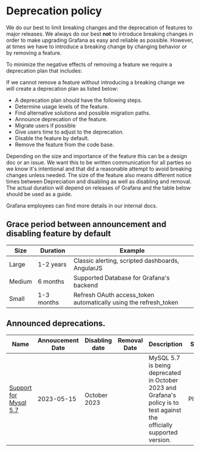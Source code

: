# Deprecation policy

We do our best to limit breaking changes and the deprecation of features to major releases. We always do our best **not** to introduce breaking changes in order to make upgrading Grafana as easy and reliable as possible. However, at times we have to introduce a breaking change by changing behavior or by removing a feature.

To minimize the negative effects of removing a feature we require a deprecation plan that includes:

If we cannot remove a feature without introducing a breaking change we will create a deprecation plan as listed below:

- A deprecation plan should have the following steps.
- Determine usage levels of the feature.
- Find alternative solutions and possible migration paths.
- Announce deprecation of the feature.
- Migrate users if possible
- Give users time to adjust to the deprecation.
- Disable the feature by default.
- Remove the feature from the code base.

Depending on the size and importance of the feature this can be a design doc or an issue. We want this to be written communication for all parties so we know it's intentional and that did a reasonable attempt to avoid breaking changes unless needed. The size of the feature also means different notice times between Depreciation and disabling as well as disabling and removal. The actual duration will depend on releases of Grafana and the table below should be used as a guide.

Grafana employees can find more details in our internal docs.

## Grace period between announcement and disabling feature by default

| Size   | Duration   | Example                                                          |
| ------ | ---------- | ---------------------------------------------------------------- |
| Large  | 1-2 years  | Classic alerting, scripted dashboards, AngularJS                 |
| Medium | 6 months   | Supported Database for Grafana's backend                         |
| Small  | 1-3 months | Refresh OAuth access_token automatically using the refresh_token |

## Announced deprecations.

| Name                                                                     | Annoucement Date | Disabling date | Removal Date | Description                                                                                                             | Status  |
| ------------------------------------------------------------------------ | ---------------- | -------------- | ------------ | ----------------------------------------------------------------------------------------------------------------------- | ------- |
| [Support for Mysql 5.7](https://github.com/grafana/grafana/issues/68446) | 2023-05-15       | October 2023   |              | MySQL 5.7 is being deprecated in October 2023 and Grafana's policy is to test against the officially supported version. | Planned |
